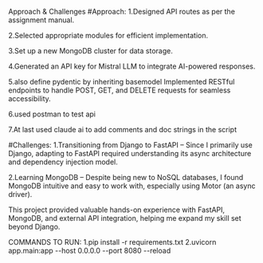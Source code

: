 Approach & Challenges
#Approach:
1.Designed API routes as per the assignment manual.

2.Selected appropriate modules for efficient implementation.

3.Set up a new MongoDB cluster for data storage.

4.Generated an API key for Mistral LLM to integrate AI-powered responses.

5.also define pydentic by inheriting basemodel Implemented RESTful endpoints to handle POST, GET, and DELETE requests for seamless accessibility.

6.used postman to test api

7.At last used claude ai to add comments and doc strings in the script

#Challenges:
1.Transitioning from Django to FastAPI – Since I primarily use Django, adapting to FastAPI required understanding its async architecture and dependency injection model.

2.Learning MongoDB – Despite being new to NoSQL databases, I found MongoDB intuitive and easy to work with, especially using Motor (an async driver).

This project provided valuable hands-on experience with FastAPI, MongoDB, and external API integration, helping me expand my skill set beyond Django. 


COMMANDS TO RUN:
1.pip install -r requirements.txt
2.uvicorn app.main:app --host 0.0.0.0 --port 8080 --reload
